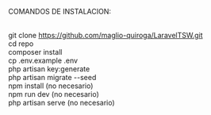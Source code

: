 COMANDOS DE INSTALACION:
<br><br>

git clone https://github.com/maglio-quiroga/LaravelTSW.git
<br>
cd repo
<br>
composer install
<br>
cp .env.example .env
<br>
php artisan key:generate
<br>
php artisan migrate --seed
<br>
npm install (no necesario)
<br>
npm run dev (no necesario)
<br>
php artisan serve (no necesario) 
<br>

